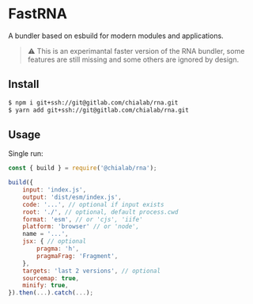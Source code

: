 # FastRNA

A bundler based on esbuild for modern modules and applications.

> ⚠️ This is an experimantal faster version of the RNA bundler, some features are still missing and some others are ignored by design.

## Install

```sh
$ npm i git+ssh://git@gitlab.com/chialab/rna.git
$ yarn add git+ssh://git@gitlab.com/chialab/rna.git
```

## Usage

Single run:

```js
const { build } = require('@chialab/rna');

build({
    input: 'index.js',
    output: 'dist/esm/index.js',
    code: '...', // optional if input exists
    root: './', // optional, default process.cwd
    format: 'esm', // or 'cjs', 'iife'
    platform: 'browser' // or 'node',
    name = '...',
    jsx: { // optional
        pragma: 'h',
        pragmaFrag: 'Fragment',
    },
    targets: 'last 2 versions', // optional
    sourcemap: true,
    minify: true,
}).then(...).catch(...);
```
